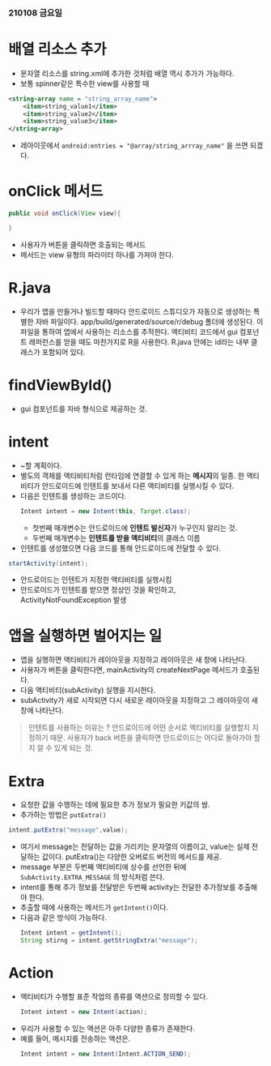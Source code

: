 ### 210108 금요일

# 배열 리소스 추가
* 문자열 리소스를 string.xml에 추가한 것처럼 배열 역시 추가가 가능하다.
* 보통 spinner같은 특수한 view를 사용할 때

```xml
<string-array name = "string_array_name">
    <item>string_value1</item>
    <item>string_value2</item>
    <item>string_value3</item>
</string-array>
```

* 레아이웃에서 `android:entries = "@array/string_arrray_name"` 을 쓰면 되겠다.

# onClick 메서드
```java
public void onClick(View view){

}
```
* 사용자가 버튼을 클릭하면 호출되는 메서드
* 메서드는 view 유형의 파라미터 하나를 가져야 한다.

# R.java
* 우리가 앱을 만들거나 빌드할 때마다 안드로이드 스튜디오가 자동으로 생성하는 특별한 자바 파일이다. app/build/generated/source/r/debug 폴더에 생성된다. 이 파일을 통하여 앱에서 사용하는 리소스를 추적한다. 액티비티 코드에서 gui 컴포넌트 레퍼런스를 얻을 때도 마찬가지로 R을 사용한다. R.java 안에는 id라는 내부 클래스가 포함되어 있다.

# findViewById()
* gui 컴포넌트를 자바 형식으로 제공하는 것.

# intent
* ~할 계획이다.
* 별도의 객체를 액티비티처럼 런타임에 연결할 수 있게 하는 **메시지**의 일종. 한 액티비티가 안드로이드에 인텐트를 보내서 다른 액티비티를 실행시킬 수 있다.
* 다음은 인텐트를 생성하는 코드이다.
  ```java
  Intent intent = new Intent(this, Target.class);
  ```
  * 첫번째 매개변수는 안드로이드에 **인텐트 발신자**가 누구인지 알리는 것.
  * 두번째 매개변수는 **인텐트를 받을 액티비티**의 클래스 이름
* 인텐트를 생성했으면 다음 코드를 통해 안드로이드에 전달할 수 있다.
```java
startActivity(intent);
```
* 안드로이드는 인텐트가 지정한 액티비티를 실행시킴
* 안드로이드가 인텐트를 받으면 정상인 것을 확인하고, ActivityNotFoundException 발생

# 앱을 실행하면 벌어지는 일

* 앱을 실행하면 액티비티가 레이아웃을 지정하고 레이아웃은 새 창에 나타난다.
* 사용자가 버튼을 클릭한다면, mainActivity의 createNextPage 메서드가 호출된다.
* 다음 액티비티(subActivity) 실행을 지시한다.
* subActivity가 새로 시작되면 다시 새로운 레이아웃을 지정하고 그 레이아웃이 새 창에 나타난다.

> 인텐트를 사용하는 이유는 ?
> 안드로이드에 어떤 순서로 액티비티를 실행할지 지정하기 때문.
> 사용자가 back 버튼을 클릭하면 안드로이드는 어디로 돌아가야 할 지 알 수 있게 되는 것.

# Extra

* 요청한 값을 수행하는 데에 필요한 추가 정보가 필요한 키값의 쌍.
* 추가하는 방법은 `putExtra()`
```java
intent.putExtra("message",value);
```
* 여기서 message는 전달하는 값을 가리키는 문자열의 이름이고, value는 실제 전달하는 값이다. putExtra()는 다양한 오버로드 버전의 메서드를 제공.
* message 부분은 두번째 액티비티에 상수를 선언한 뒤에 `SubActivity.EXTRA_MESSAGE` 의 방식처럼 쓴다. 
* intent를 통해 추가 정보를 전달받은 두번째 activity는 전달한 추가정보를 추출해야 한다.
* 추출할 때에 사용하는 메서드가 `getIntent()`이다.
* 다음과 같은 방식이 가능하다.
  ```java
  Intent intent = getIntent();
  String stirng = intent.getStringExtra("message");
  ```

# Action
* 액티비티가 수행할 표준 작업의 종류를 액션으로 정의할 수 있다. 
  ```java
  Intent intent = new Intent(action);
  ```
* 우리가 사용할 수 있는 액션은 아주 다양한 종류가 존재한다.
* 예를 들어, 메시지를 전송하는 액션은.
  ```java
  Intent intent = new Intent(Intent.ACTION_SEND);
  ```